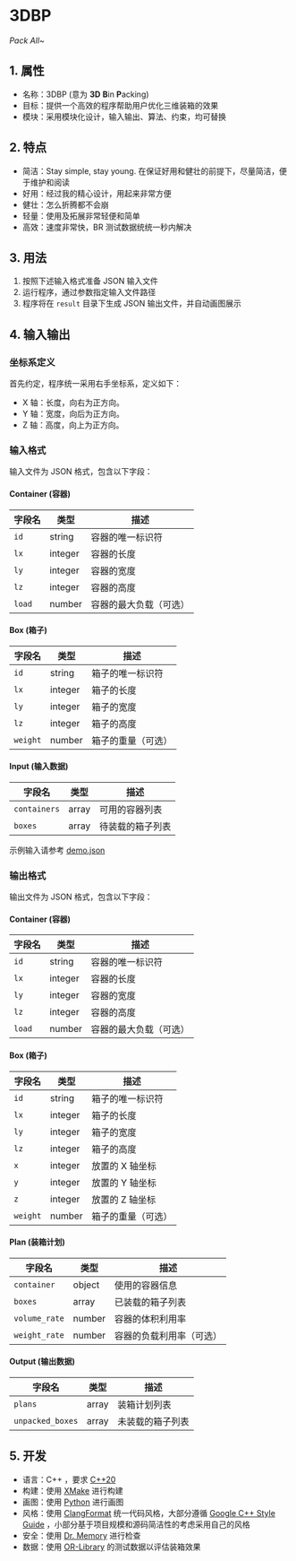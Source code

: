 # 3DBP

_Pack All~_

## 1. 属性

- 名称：3DBP (意为 **3D** **B**in **P**acking)
- 目标：提供一个高效的程序帮助用户优化三维装箱的效果
- 模块：采用模块化设计，输入输出、算法、约束，均可替换

## 2. 特点

- 简洁：Stay simple, stay young. 在保证好用和健壮的前提下，尽量简洁，便于维护和阅读
- 好用：经过我的精心设计，用起来非常方便
- 健壮：怎么折腾都不会崩
- 轻量：使用及拓展非常轻便和简单
- 高效：速度非常快，BR 测试数据统统一秒内解决

## 3. 用法

1. 按照下述输入格式准备 JSON 输入文件
2. 运行程序，通过参数指定输入文件路径
3. 程序将在 `result` 目录下生成 JSON 输出文件，并自动画图展示

## 4. 输入输出

### 坐标系定义

首先约定，程序统一采用右手坐标系，定义如下：

- X 轴：长度，向右为正方向。
- Y 轴：宽度，向后为正方向。
- Z 轴：高度，向上为正方向。

### 输入格式

输入文件为 JSON 格式，包含以下字段：

#### Container (容器)

| 字段名 | 类型    | 描述                   |
| ------ | ------- | ---------------------- |
| `id`   | string  | 容器的唯一标识符       |
| `lx`   | integer | 容器的长度             |
| `ly`   | integer | 容器的宽度             |
| `lz`   | integer | 容器的高度             |
| `load` | number  | 容器的最大负载（可选） |

#### Box (箱子)

| 字段名   | 类型    | 描述               |
| -------- | ------- | ------------------ |
| `id`     | string  | 箱子的唯一标识符   |
| `lx`     | integer | 箱子的长度         |
| `ly`     | integer | 箱子的宽度         |
| `lz`     | integer | 箱子的高度         |
| `weight` | number  | 箱子的重量（可选） |

#### Input (输入数据)

| 字段名       | 类型  | 描述             |
| ------------ | ----- | ---------------- |
| `containers` | array | 可用的容器列表   |
| `boxes`      | array | 待装载的箱子列表 |

示例输入请参考 [demo.json](data/demo.json)

### 输出格式

输出文件为 JSON 格式，包含以下字段：

#### Container (容器)

| 字段名 | 类型    | 描述                   |
| ------ | ------- | ---------------------- |
| `id`   | string  | 容器的唯一标识符       |
| `lx`   | integer | 容器的长度             |
| `ly`   | integer | 容器的宽度             |
| `lz`   | integer | 容器的高度             |
| `load` | number  | 容器的最大负载（可选） |

#### Box (箱子)

| 字段名   | 类型    | 描述               |
| -------- | ------- | ------------------ |
| `id`     | string  | 箱子的唯一标识符   |
| `lx`     | integer | 箱子的长度         |
| `ly`     | integer | 箱子的宽度         |
| `lz`     | integer | 箱子的高度         |
| `x`      | integer | 放置的 X 轴坐标    |
| `y`      | integer | 放置的 Y 轴坐标    |
| `z`      | integer | 放置的 Z 轴坐标    |
| `weight` | number  | 箱子的重量（可选） |

#### Plan (装箱计划)

| 字段名        | 类型   | 描述                     |
| ------------- | ------ | ------------------------ |
| `container`   | object | 使用的容器信息           |
| `boxes`       | array  | 已装载的箱子列表         |
| `volume_rate` | number | 容器的体积利用率         |
| `weight_rate` | number | 容器的负载利用率（可选） |

#### Output (输出数据)

| 字段名           | 类型  | 描述             |
| ---------------- | ----- | ---------------- |
| `plans`          | array | 装箱计划列表     |
| `unpacked_boxes` | array | 未装载的箱子列表 |

## 5. 开发

- 语言：C++ ，要求 [C++20](https://en.cppreference.com/w/cpp/20.html)
- 构建：使用 [XMake](https://xmake.io) 进行构建
- 画图：使用 [Python](https://www.python.org) 进行画图
- 风格：使用 [ClangFormat](https://clang.llvm.org/docs/ClangFormat.html) 统一代码风格，大部分遵循 [Google C++ Style Guide](https://google.github.io/styleguide/cppguide.html) ，小部分基于项目规模和源码简洁性的考虑采用自己的风格
- 安全：使用 [Dr. Memory](https://drmemory.org) 进行检查
- 数据：使用 [OR-Library](https://people.brunel.ac.uk/~mastjjb/jeb/orlib/thpackinfo.html) 的测试数据以评估装箱效果
